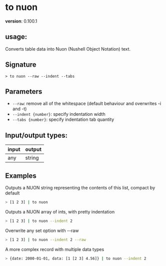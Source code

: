 # to nuon

**version**: 0.100.1

## **usage**:

Converts table data into Nuon (Nushell Object Notation) text.

## Signature

`> to nuon --raw --indent --tabs`

## Parameters

- `--raw`: remove all of the whitespace (default behaviour and overwrites -i and -t)
- `--indent {number}`: specify indentation width
- `--tabs {number}`: specify indentation tab quantity

## Input/output types:

| input | output |
| ----- | ------ |
| any   | string |

## Examples

Outputs a NUON string representing the contents of this list, compact by default

```bash
> [1 2 3] | to nuon
```

Outputs a NUON array of ints, with pretty indentation

```bash
> [1 2 3] | to nuon --indent 2
```

Overwrite any set option with --raw

```bash
> [1 2 3] | to nuon --indent 2 --raw
```

A more complex record with multiple data types

```bash
> {date: 2000-01-01, data: [1 [2 3] 4.56]} | to nuon --indent 2
```
